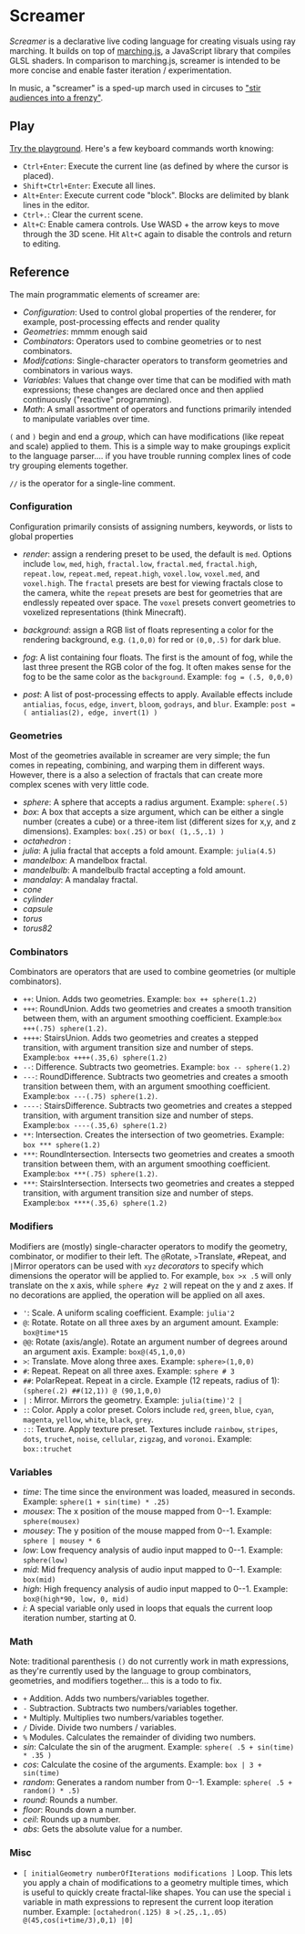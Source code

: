 # Screamer

*Screamer* is a declarative live coding language for creating visuals using ray marching. It builds on top of [marching.js](https://charlieroberts.github.io/marching), a JavaScript library that compiles GLSL shaders. In comparison to marching.js, screamer is intended to be more concise and enable faster iteration / experimentation.

In music, a "screamer" is a sped-up march used in circuses to ["stir audiences into a frenzy"](https://en.wikipedia.org/wiki/Screamer_(march)).

## Play
[Try the playground](https://charlieroberts.github.io/screamer/playground). Here's a few keyboard commands worth knowing:

- `Ctrl+Enter`: Execute the current line (as defined by where the cursor is placed).
- `Shift+Ctrl+Enter`: Execute all lines.
- `Alt+Enter`: Execute current code "block". Blocks are delimited by blank lines in the editor. 
- `Ctrl+.`: Clear the current scene.
- `Alt+C`: Enable camera controls. Use WASD + the arrow keys to move through the 3D scene. Hit `Alt+C` again to disable the controls and return to editing.

## Reference
The main programmatic elements of screamer are:

- *Configuration*: Used to control global properties of the renderer, for example, post-processing effects and render quality
- *Geometries*: mmmm enough said
- *Combinators*: Operators used to combine geometries or to nest combinators.
- *Modifcations*: Single-character operators to transform geometries and combinators in various ways.
- *Variables*: Values that change over time that can be modified with math expressions; these changes are declared once and then applied continuously ("reactive" programming).
- *Math*: A small assortment of operators and functions primarily intended to manipulate variables over time.

`(` and `)` begin and end a *group*, which can have modifications (like repeat and scale) applied to them. This is a simple way to make groupings explicit to the language parser.... if you have trouble running complex lines of code try grouping elements together.

`//` is the operator for a single-line comment.

### Configuration
Configuration primarily consists of assigning numbers, keywords, or lists to global properties

- *render*: assign a rendering preset to be used, the default is `med`. Options include `low`, `med`, `high`, `fractal.low`, `fractal.med`, `fractal.high`, `repeat.low`, `repeat.med`, `repeat.high`, `voxel.low`, `voxel.med`, and `voxel.high`. The `fractal` presets are best for viewing fractals close to the camera, white the `repeat` presets are best for geometries that are endlessly repeated over space. The `voxel` presets convert geometries to voxelized representations (think Minecraft).

- *background*: assign a RGB list of floats representing a color for the rendering background, e.g. `(1,0,0)` for red or `(0,0,.5)` for dark blue.

- *fog*: A list containing four floats. The first is the amount of fog, while the last three present the RGB color of the fog. It often makes sense for the fog to be the same color as the `background`. Example: `fog = (.5, 0,0,0)` 

- *post*: A list of post-processing effects to apply. Available effects include `antialias`, `focus`, `edge`, `invert`, `bloom`, `godrays`, and `blur`. Example: `post = ( antialias(2), edge, invert(1) )`

### Geometries
Most of the geometries available in screamer are very simple; the fun comes in repeating, combining, and warping them in different ways. However, there is a also a selection of fractals that can create more complex scenes with very little code.

- *sphere*: A sphere that accepts a radius argument. Example: `sphere(.5)`
- *box*: A box that accepts a size argument, which can be either a single number (creates a cube) or a three-item list (different sizes for x,y, and z dimensions). Examples: `box(.25)` or `box( (1,.5,.1) )`
- *octahedron* :
- *julia*: A julia fractal that accepts a fold amount. Example: `julia(4.5)`
- *mandelbox*: A mandelbox fractal.
- *mandelbulb*: A mandelbulb fractal accepting a fold amount.
- *mandalay*: A mandalay fractal.
- *cone*
- *cylinder*
- *capsule*
- *torus*
- *torus82*

### Combinators
Combinators are operators that are used to combine geometries (or multiple combinators). 

- `++`: Union. Adds two geometries. Example: `box ++ sphere(1.2)`
- `+++`: RoundUnion. Adds two geometries and creates a smooth transition between them, with an argument smoothing coefficient. Example:`box +++(.75) sphere(1.2)`.
- `++++`: StairsUnion. Adds two geometries and creates a stepped transition, with argument transition size and number of steps. Example:`box ++++(.35,6) sphere(1.2)`
- `--`: Difference. Subtracts two geometries. Example: `box -- sphere(1.2)`
- `---`: RoundDifference. Subtracts two geometries and creates a smooth transition between them, with an argument smoothing coefficient. Example:`box ---(.75) sphere(1.2)`.
- `----`: StairsDifference. Subtracts two geometries and creates a stepped transition, with argument transition size and number of steps. Example:`box ----(.35,6) sphere(1.2)`
- `**`: Intersection. Creates the intersection of two geometries. Example: `box *** sphere(1.2)`
- `***`: RoundIntersection. Intersects two geometries and creates a smooth transition between them, with an argument smoothing coefficient. Example:`box ***(.75) sphere(1.2)`.
- `***`: StairsIntersection. Intersects two geometries and creates a stepped transition, with argument transition size and number of steps. Example:`box ****(.35,6) sphere(1.2)`

### Modifiers
Modifiers are (mostly) single-character operators to modify the geometry, combinator, or modifier to their left. The `@`Rotate, `>`Translate, `#`Repeat, and `|`Mirror operators can be used with `xyz` *decorators* to specify which dimensions the operator will be applied to. For example, `box >x .5` will only translate on the x axis, while `sphere #yz 2` will repeat on the y and z axes. If no decorations are applied, the operation will be applied on all axes. 

- `'`: Scale. A uniform scaling coefficient. Example: `julia'2`
- `@`: Rotate. Rotate on all three axes by an argument amount. Example: `box@time*15`
- `@@`: Rotate (axis/angle). Rotate an argument number of degrees around an argument axis. Example: `box@(45,1,0,0)`
- `>`: Translate. Move along three axes. Example: `sphere>(1,0,0)`
- `#`: Repeat. Repeat on all three axes. Example: `sphere # 3`
- `##`: PolarRepeat. Repeat in a circle. Example (12 repeats, radius of 1): `(sphere(.2) ##(12,1)) @ (90,1,0,0)`
- `|` : Mirror. Mirrors the geometry. Example: `julia(time)'2 |`
- `:`: Color. Apply a color preset. Colors include `red`, `green`, `blue`, `cyan`, `magenta`, `yellow`, `white`, `black`, `grey`.
- `::`: Texture. Apply texture preset. Textures include `rainbow`, `stripes`, `dots`, `truchet`, `noise`, `cellular`, `zigzag`, and `voronoi`. Example: `box::truchet`

### Variables

- *time*: The time since the environment was loaded, measured in seconds. Example: `sphere(1 + sin(time) * .25)`
- *mousex*: The x position of the mouse mapped from 0--1. Example: `sphere(mousex)`
- *mousey*: The y position of the mouse mapped from 0--1. Example: `sphere | mousey * 6`
- *low*: Low frequency analysis of audio input mapped to 0--1. Example: `sphere(low)`
- *mid*: Mid frequency analysis of audio input mapped to 0--1. Example: `box(mid)`
- *high*: High frequency analysis of audio input mapped to 0--1. Example: `box@(high*90, low, 0, mid)`
- *i*: A special variable only used in loops that equals the current loop iteration number, starting at 0.

### Math
Note: traditional parenthesis `()` do not currently work in math expressions, as they're currently used by the language to group combinators, geometries, and modifiers together... this is a todo to fix.

- `+` Addition. Adds two numbers/variables together.
- `-` Subtraction. Subtracts two numbers/variables together.
- `*` Multiply. Multiplies two numbers/variables together.
- `/` Divide. Divide two numbers / variables.
- `%` Modules. Calculates the remainder of dividing two numbers.
- *sin*: Calculate the sin of the arugment. Example: `sphere( .5 + sin(time) * .35 )`
- *cos*: Calculate the cosine of the arguments. Example: `box | 3 + sin(time)`
- *random*: Generates a random number from 0--1. Example: `sphere( .5 + random() * .5)`
- *round*: Rounds a number.
- *floor*: Rounds down a number.
- *ceil*: Rounds up a number.
- *abs*: Gets the absolute value for a number.

### Misc
- `[ initialGeometry numberOfIterations modifications ]` Loop. This lets you apply a chain of modifications
to a geometry multiple times, which is useful to quickly create fractal-like shapes. You can use the special `i` variable in math expressions to represent the current loop iteration number. Example: `[octahedron(.125) 8 >(.25,.1,.05) @(45,cos(i+time/3),0,1) |0]`

